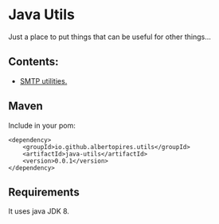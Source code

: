 # Java Utils #

Just a place to put things that can be useful for other things...

## Contents: ##

* [SMTP utilities.](MAIL.md)

## Maven ##
Include in your pom:

```
<dependency>
    <groupId>io.github.albertopires.utils</groupId>
    <artifactId>java-utils</artifactId>
    <version>0.0.1</version>
</dependency>
```

## Requirements ##
It uses java JDK 8.
